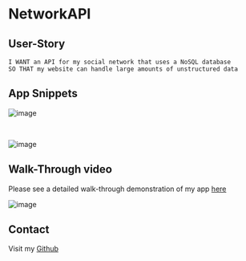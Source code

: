 # NetworkAPI

## User-Story

```AS A social media startup
I WANT an API for my social network that uses a NoSQL database
SO THAT my website can handle large amounts of unstructured data
```

## App Snippets

![image](https://github.com/dirie93/NetworkAPI/assets/128429238/836593fd-e293-4087-ae0d-ac886858f355)

<br>

![image](https://github.com/dirie93/NetworkAPI/assets/128429238/46153252-03e9-4c86-b989-f3cd6eeb0010)

 
## Walk-Through video

Please see a detailed walk-through demonstration of my app [here]()

![image](https://github.com/dirie93/NetworkAPI/assets/128429238/be76c8d6-88e9-47d4-b2df-ad0320643fe8)


## Contact

Visit my [Github](https://github.com/dirie93/NetworkAPI)
